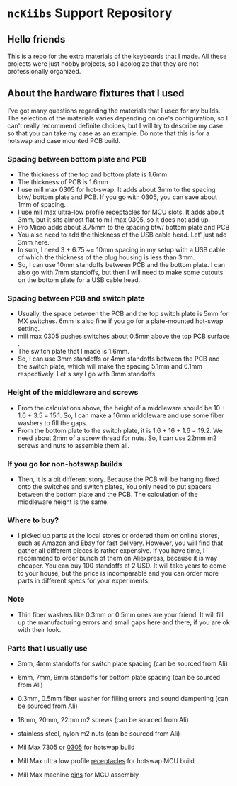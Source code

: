 # `ncKiibs` Support Repository

## Hello friends

This is a repo for the extra materials of the keyboards that I made. All these projects were just hobby projects, so I apologize that they are not professionally organized. 

## About the hardware fixtures that I used

I've got many questions regarding the materials that I used for my builds. The selection of the materials varies depending on one's configuration, so I can't really recommend definite choices, but I will try to describe my case so that you can take my case as an example. Do note that this is for a hotswap and case mounted PCB build. 

### Spacing between bottom plate and PCB

- The thickness of the top and bottom plate is 1.6mm
- The thickness of PCB is 1.6mm
- I use mill max 0305 for hot-swap. It adds about 3mm to the spacing btw/ bottom plate and PCB. If you go with 0305, you can save about 1mm of spacing.
- I use mil max ultra-low profile receptacles for MCU slots. It adds about 3mm, but it sits almost flat to mil max 0305, so it does not add up.
- Pro Micro adds about 3.75mm to the spacing btw/ bottom plate and PCB
- You also need to add the thickness of the USB cable head. Let' just add 3mm here. 
- In sum, I need 3 + 6.75 ~= 10mm spacing in my setup with a USB cable of which the thickness of the plug housing is less than 3mm. 
- So, I can use 10mm standoffs between PCB and the bottom plate. I can also go with 7mm standoffs, but then I will need to make some cutouts on the bottom plate for a USB cable head. 

### Spacing between PCB and switch plate 

- Usually, the space between the PCB and the top switch plate is 5mm for MX switches. 6mm is also fine if you go for a plate-mounted hot-swap setting.
- mill max 0305 pushes switches about 0.5mm above the top PCB surface .
- The switch plate that I made is 1.6mm.
- So, I can use 3mm standoffs or 4mm standoffs between the PCB and the switch plate, which will make the spacing 5.1mm and 6.1mm respectively. Let's say I go with 3mm standoffs.

### Height of the middleware and screws

- From the calculations above, the height of a middleware should be 10 + 1.6 + 3.5  = 15.1. So, I can make a 16mm middleware and use some fiber washers to fill the gaps. 
- From the bottom plate to the switch plate, it is  1.6 + 16 + 1.6 = 19.2. We need about 2mm of a screw thread for nuts. So, I can use 22mm m2 screws and nuts to assemble them all.

### If you go for non-hotswap builds

- Then, it is a bit different story. Because the PCB will be hanging fixed onto the switches and switch plates, You only need to put spacers between the bottom plate and the PCB. The calculation of the middleware height is the same. 

### Where to buy?

- I picked up parts at the local stores or ordered them on online stores, such as Amazon and Ebay for fast delivery. However, you will find that gather all different pieces is rather expensive. If you have time, I recommend to order bunch of them on Aliexpress, because it is way cheaper. You can buy 100  standoffs at 2 USD. It will take years to come to your house, but the price is incomparable and you can order more parts in different specs for your experiments. 

### Note

- Thin fiber washers like 0.3mm or 0.5mm ones are your friend. It will fill up the manufacturing errors and small gaps here and there, if you are ok with their look. 

### Parts that I usually use

- 3mm, 4mm standoffs for switch plate spacing (can be sourced from Ali)

- 6mm, 7mm, 9mm standoffs for bottom plate spacing (can be sourced from Ali)

- 0.3mm, 0.5mm fiber washer for filling errors and sound dampening (can be sourced from Ali)

- 18mm, 20mm, 22mm m2 screws (can be sourced from Ali)

- stainless steel, nylon m2 nuts (can be sourced from Ali)

- Mil Max 7305 or [0305](https://www.digikey.com/product-detail/en/mill-max-manufacturing-corp/0305-2-15-80-47-80-10-0/ED90584-ND/2639493) for hotswap build

- Mill Max ultra low profile [receptacles](https://www.digikey.com/product-detail/en/mill-max-manufacturing-corp/315-43-112-41-003000/ED4764-12-ND/4455232) for hotswap MCU build

- Mill Max machine [pins](https://www.digikey.com/product-detail/en/mill-max-manufacturing-corp/3320-1-00-15-00-00-03-0/ED1161-ND/4147393) for MCU assembly

  

 